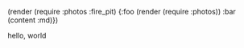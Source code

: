(render (require :photos :fire_pit)
        {:foo (render (require :photos))
         :bar (content :md)})

hello, world